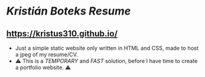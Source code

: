 # *Kristián Boteks Resume*
## https://kristus310.github.io/
 - Just a simple static website only written in HTML and CSS, made to host a jpeg of my resume/CV.
 - ⚠️ This is a *TEMPORARY* and *FAST* solution, before I have time to create a portfolio website. ⚠️
